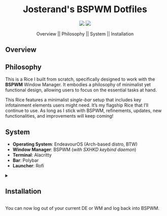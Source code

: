 <div align="center">
    <h1>Josterand's BSPWM Dotfiles</h1>
    <img src="https://img.shields.io/github/repo-size/josterand/dotfiles?color=E8E8E4&labelColor=513663&style=for-the-badge">
    <img src="https://img.shields.io/badge/bspwm-E8E8E4?&logo=bspwm&labelColor=513663&logoColor=E8E8E4&style=for-the-badge">
    <p>
        Overview || Philosophy || System || Installation
    </p>
</div>

<h2>Overview</h2>

<h2>Philosophy</h2>
<p>
    This is a Rice I built from scratch, specifically designed to work with the <strong>BSPWM</strong> Window Manager. It embodies a philosophy of minimalist yet functional design, allowing users to focus on the essential tasks at hand.
</p>

<p>
    This Rice features a minimalist <em>single-bar</em> setup that includes key infotainment elements users might need. It’s my flagship Rice that I’ll continue to use. As long as I stick with BSPWM, refinements, updates, new functionalities, and improvements will keep coming!
</p>

<h2>System</h2>
<ul>
    <li><strong>Operating System</strong>: EndeavourOS (Arch-based distro, BTW)</li>
    <li><strong>Window Manager</strong>: BSPWM (<em>with SXHKD keybind daemon</em>)</li>
    <li><strong>Terminal</strong>: Alacritty</li>
    <li><strong>Bar</strong>: Polybar</li>
    <li><strong>Launcher</strong>: Rofi</li>
</ul>

<details>
    <summary><h2>Installation</h2></summary>
    <p>This Rice is designed to be easily installed without modifying your system. We’ll use <code>GNU Stow</code> for installation. Follow the steps below in your terminal.</p>
    <p>Ensure you clone this repository in your root <code>$HOME</code> directory.</p>

    <pre><code>cd $HOME</code></pre>

    <p>Clone this repository into <code>$HOME</code>:</p>

    <pre><code>git clone https://github.com/josterand/dotfiles.git</code></pre>

    <p>Stow the configurations!</p>

    <pre><code>cd dotfiles
stow .</code></pre>

    <p>The dotfiles are now installed! However, you’ll need to install some additional dependencies on your machine. Follow and run these commands in your terminal:</p>

    <pre><code>cd ~/dotfiles
grep -vE '^\s*#|^\s*$' pkglist.txt > pkglist_clean.txt
sudo pacman -S --needed - < pkglist_clean.txt
rm -r pkglist_clean.txt</code></pre>

    <details>
        <summary>Explanation:</summary>
        <h3>Brief Explanation</h3>
        <ul>
            <li><strong>cd ~/dotfiles</strong>: Switch to the <code>dotfiles</code> folder.</li>
            <li><strong>grep -vE</strong>: Remove comments and blank lines from <code>pkglist.txt</code>, saving it to <code>pkglist_clean.txt</code>.</li>
            <li><strong>sudo pacman -S --needed`</strong>: Install packages listed in <code>pkglist_clean.txt</code>, skipping already installed ones.</li>
            <li><strong>rm pkglist_clean.txt</strong>: Delete the temporary <code>pkglist_clean.txt</code> file.</li>
        </ul>
    </details>
</details>

<p>You can now log out of your current DE or WM and log back into BSPWM.</p>
